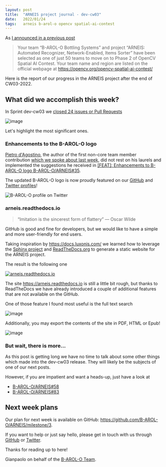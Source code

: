 ```yaml
---
layout: post
title:  "ARNEIS project journal - dev-cw03"
date:   2022/01/24
tags: 	arneis b-arol-o opencv spatial-ai-contest
---
```


<!--
<a href="https://opencv.org/opencv-spatial-ai-contest/#finalists"><img src="https://user-images.githubusercontent.com/75182/146637995-3266f15d-81a4-4470-a337-965404340121.jpg" alt="OpenCV Spatial AI Contest Finalist" width="40%"></a>

Welcome to our weekly status report of the [ARNEIS project](https://github.com/B-AROL-O/ARNEIS)!
-->

As [I announced in a previous post](https://gmacario.github.io/posts/2021-12-18-arneis-spatial-ai-finalist)

> Your team “B-AROL-O Bottling Systems” and project “ARNEIS: Automated Recognizer, Network-Enabled, Items Sorter” have been selected as one of just 50 teams to move on to Phase 2 of OpenCV Spatial AI Contest.
> Your team name and region are listed on the official webpage at <https://opencv.org/opencv-spatial-ai-contest/​>

Here is the report of our progress in the ARNEIS project after the end of CW03-2022.

## What did we accomplish this week?

In Sprint dev-cw03 we [closed 24 issues or Pull Requests](https://github.com/B-AROL-O/ARNEIS/milestone/2?closed=1)

<!-- TODO: Add screenshot of <https://github.com/orgs/B-AROL-O/projects/1/views/5> -->

![image](https://user-images.githubusercontent.com/75182/150798148-b8a2d5b4-e1d1-4b8f-a934-a43f7ce43f91.png)

Let's highlight the most significant ones.

### Enhancements to the B-AROL-O logo

[Pietro d'Agostino](https://github.com/pitdagosti), the author of the first non-core team member contribution [which we spoke about last week](https://gmacario.github.io/posts/2022-01-17-arneis-dev-cw02), did not rest on his laurels and implemented the suggestions he received in [[FEAT]: Enhancements to B-AROL-O logo B-AROL-O/ARNEIS#35](https://github.com/B-AROL-O/ARNEIS/issues/35).

The updated B-AROL-O logo is now proudly featured on our [GitHub](https://github.com/B-AROL-O) and [Twitter profiles](https://twitter.com/baroloteam)!

![B-AROL-O profile on Twitter](https://user-images.githubusercontent.com/75182/149967548-fc2e3c40-fbc9-4c60-977f-8a41093c4646.png)

### arneis.readthedocs.io

<!-- ![imitation is not just...](https://i.pinimg.com/originals/9b/69/00/9b6900a98026f313bd58b95173802100.jpg) -->

> “Imitation is the sincerest form of flattery” ― Oscar Wilde
> <!-- that mediocrity can pay to greatness.-->

GitHub is good and fine for developers, but we would like to have a simple and more user-friendly for end users.

Taking inspiration by <https://docs.luxonis.com/> we learned how to leverage the [Sphinx project](https://www.sphinx-doc.org/) and [ReadTheDocs.org](https://readthedocs.org/) to generate a static website for the ARNEIS project.

The result is the following one

<a href="https://arneis.readthedocs.io">![arneis.readthedocs.io](https://user-images.githubusercontent.com/75182/150799340-326048b7-332a-4d85-bacb-3431501f8ae3.png)</a>

The site <https://arneis.readthedocs.io> is still a little bit rough, but thanks to ReadTheDocs we have already introduced a couple of additional features that are not available on the GitHub.

One of those feature I found most useful is the full text search

![image](https://user-images.githubusercontent.com/75182/150819490-af6363d1-7ce3-47d3-aa74-edfdc7331f01.png)

Additionally, you may export the contents of the site in PDF, HTML or Epub!

![image](https://user-images.githubusercontent.com/75182/150819685-ef061ac4-a211-404f-985b-1bfdf3b0aee6.png)


<!--
### Keep getting familiar with OAK-D-Lite

* We are trying to see if we can use 2 different OAK-D-LITE and we opened an issue to the maintainers [[FEAT]: Investigate the feasibility to use 2 OAK-D-Lites at the same time B-AROL-O/ARNEIS#54](https://github.com/B-AROL-O/ARNEIS/issues/54)
-->

### But wait, there is more...

As this post is getting long we have no time to talk about some other things which made into the dev-cw03 release. They will likely be the subjects of one of our next posts.

However, if you are impatient and want a heads-up, just have a look at 

* [B-AROL-O/ARNEIS#58](https://github.com/B-AROL-O/ARNEIS/pull/58)
* [B-AROL-O/ARNEIS#83](https://github.com/B-AROL-O/ARNEIS/pull/83)

## Next week plans

Our plan for next week is available on GitHub: <https://github.com/B-AROL-O/ARNEIS/milestone/3>.

<!-- TODO: Add screenshot of <https://github.com/orgs/B-AROL-O/projects/1/views/1> -->

If you want to help or just say hello, please get in touch with us through [GitHub](https://github.com/B-AROL-O/ARNEIS) or [Twitter](https://twitter.com/baroloteam).

Thanks for reading up to here!

Gianpaolo on behalf of the [B-AROL-O Team](https://github.com/b-arol-o).

<!-- EOF -->
